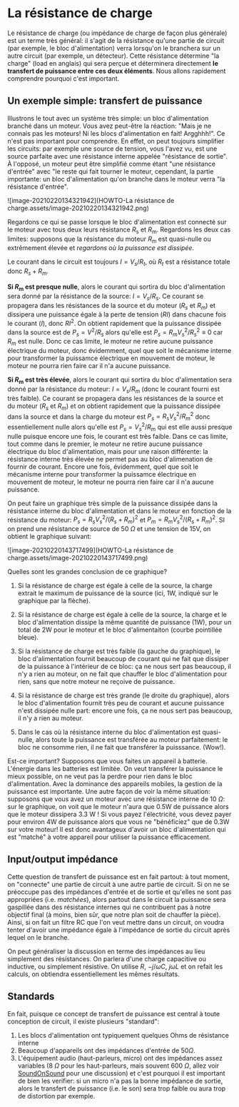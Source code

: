 # La résistance de charge

Le résistance de charge (ou impédance de charge de façon plus générale) est un terme très général: il s'agit de la résistance qu'une partie de circuit (par exemple, le bloc d'alimentation) verra lorsqu'on le branchera sur un autre circuit (par exemple, un détecteur). Cette résistance détermine "la charge" (load en anglais) qui sera perçue et déterminera directement **le transfert de puissance entre ces deux éléments**. Nous allons rapidement comprendre pourquoi c'est important.

## Un exemple simple: transfert de puissance

Illustrons le tout avec un système très simple: un bloc d'alimentation branché dans un moteur.  Vous avez peut-être la réaction: "Mais je ne connais pas les moteurs! Ni les blocs d'alimentation en fait! Argghhh!".  Ce n'est pas important pour comprendre. En effet, on peut toujours simplifier les circuits: par exemple une source de tension, vous l'avez vu, est une source parfaite avec une résistance interne appelée "résistance de sortie".  À l'opposé, un moteur peut être simplifié comme étant "une résistance d'entrée" avec "le reste qui fait tourner le moteur, cependant, la partie importante: un bloc d'alimentation qu'on branche dans le moteur verra "la résistance d'entrée".

![image-20210220134321942](HOWTO-La résistance de charge.assets/image-20210220134321942.png)

Regardons ce qui se passe lorsque le bloc d'alimentation est connecté sur le moteur avec tous deux leurs résistance $R_\text{s}$ et $R_\text{m}$. Regardons les deux cas limites: supposons que la résistance du moteur $R_\text{m}$ est quasi-nulle ou extrêmement élevée et *regardons où la puissance est dissipée*.

Le courant dans le circuit est toujours $I = V_s/R_t$, où $R_t$ est a résistance totale donc $R_s + R_m$.

**Si $R_\text{m}$ est presque nulle**, alors le courant qui sortira du bloc d'alimentation sera donné par la résistance de la source: $I = V_s/R_s$.  Ce courant se propagera dans les résistances de la source et du moteur ($R_s$ et $R_m$) et dissipera une puissance égale à la perte de tension ($RI$) dans chacune fois le courant ($I$), donc $RI^2$. On obtient rapidement que la puissance dissipée dans la source est de $P_s = V^2/R_s$ alors qu'elle est $P_s = R_m V^2_s/R^2_s \equiv 0$ car $R_m$ est nulle.  Donc ce cas limite, le moteur ne retire aucune puissance électrique du moteur, donc évidemment, quel que soit le mécanisme interne pour transformer la puissamce électrique en mouvement de moteur, le moteur ne pourra rien faire car il n'a aucune puissance.

**Si $R_\text{m}$ est très élevée**, alors le courant qui sortira du bloc d'alimentation sera donné par la résistance du moteur: $I = V_s/R_m$ (donc le courant fourni est très faible).  Ce courant se propagera dans les résistances de la source et du moteur ($R_s$ et $R_m$) et on obtient rapidement que la puissance dissipée dans la source et dans la charge du moteur est  $P_s = R_s V^2_s/R_m^2$ donc essentiellement nulle alors qu'elle est $P_s = V^2_s/R_m$ qui est elle aussi presque nulle puisque encore une fois, le courant est très faible.  Dans ce cas limite, tout comme dans le premier, le moteur ne retire aucune puissance électrique du bloc d'alimentation, mais pour une raison différente: la résistance interne très élevée ne permet pas au bloc d'alimenation de fournir de courant. Encore une fois, évidemment, quel que soit le mécanisme interne pour transformer la puissamce électrique en mouvement de moteur, le moteur ne pourra rien faire car il n'a aucune puissance.

On peut faire un graphique très simple de la puissance dissipée dans la résistance interne du bloc d'alimentation et dans le moteur en fonction de la résistance du moteur:  $P_s = R_s V^2_s/(R_s + R_m)^2$ et $P_m = R_m V_s^2/(R_s + R_m)^2$.  SI on prend une résistance de source de 50 $\Omega$ et une tension de 15V, on obtient le graphique suivant:

![image-20210220143717499](HOWTO-La résistance de charge.assets/image-20210220143717499.png)

Quelles sont les grandes conclusion de ce graphique?

1. Si la résistance de charge est égale à celle de la source, la charge extrait le maximum de puissance de la source (ici, 1W, indiqué sur le graphique par la flèche).

2. Si la résistance de charge est égale à celle de la source, la charge et le bloc d'alimentation dissipe la même quantité de puissance (1W), pour un total de 2W pour le moteur et le bloc d'alimentaiton (courbe pointillée bleue).

3. Si la résistance de charge est très faible (la gauche du graphique), le bloc d'alimentation fournit beaucoup de courant qui ne fait que dissiper de la puissance à l'intérieur de ce bloc: ça ne nous sert pas beaucoup, il n'y a rien au moteur, on ne fait que chauffer le bloc d'alimentation pour rien, sans que notre moteur ne reçoive de puissance.

4. Si la résistance de charge est très grande (le droite du graphique), alors le bloc d'alimentation fournit très peu de courant et aucune puissance n'est dissipée nulle part: encore une fois, ça ne nous sert pas beaucoup, il n'y a rien au moteur.

5. Dans le cas où la résistance interne du bloc d'alimentation est quasi-nulle, alors toute la puissance est transférée au moteur parfaitement: le bloc ne consomme rien, il ne fait que transférer la puisssance. (Wow!).

    

Est-ce important? Supposons que vous faites un appareil à batterie.  L'énergie dans les batteries est limitée.  On veut transférer la puissance le mieux possible, on ne veut pas la perdre pour rien dans le bloc d'alimentation. Avec la dominance des appareils mobiles, la gestion de la puissance est importante. Une autre façon de voir la même situation: supposons que vous avez un moteur avec une résistance interne de 10 $\Omega$: sur le graphique, on voit que le moteur n'aura que 0.5W de puissance alors que le moteur dissipera 3.3 W ! Si vous payez l'électricité, vous devez payer pour environ 4W de puissance alors que vous ne "bénéficiez" que de 0.3W sur votre moteur! Il est donc avantageux d'avoir un bloc d'alimentation qui est "matché" à votre appareil pour utiliser la puissance efficacement.


## Input/output impédance

 Cette question de transfert de puissance est en fait partout: à tout moment, on "connecte" une partie de circuit à une autre partie de circuit. Si on ne se préoccupe pas des impédances d'entrée et de sortie et qu'elles ne sont pas appropriées (i.e. *matchées*), alors partout dans le circuit la puissance sera gaspillée dans des résistance internes qui ne contribuent pas à notre objectif final (à moins, bien sûr, que notre plan soit de chauffer la pièce).  Ainsi, si on fait un filtre RC que l'on veut mettre dans un circuit, on voudra tenter d'avoir une impédance égale à l'impédance de sortie du circuit après lequel on le branche. 

On peut généraliser la discussion en terme des impédances au lieu simplement des résistances.  On parlera d'une charge capacitive ou inductive, ou simplement résistive.  On utilise $R$, $-j/\omega C$, $j \omega L$ et on refait les calculs, on obtiendra essentiellement les mêmes résultats.

## Standards

En fait, puisque ce concept de transfert de puissance est central à toute conception de circuit, il existe plusieurs "standard":

1. Les blocs d'alimentation ont typiquement quelques Ohms de résistance interne
2. Beaucoup d'appareils ont des impédances d'entrée de 50$\Omega$.
3. L'équipement audio (haut-parleurs, micro) ont des impédances assez variables (8 $\Omega$ pour les haut-parleurs, mais souvent 600 $\Omega$, allez voir [SoundOnSound](https://www.soundonsound.com/techniques/understanding-impedance) pour une discussion) et c'est pourquoi il est important de bien les verifier: si un micro n'a pas la bonne impédance de sortie, alors le transfert de puissance (i.e. le son) sera trop faible ou aura trop de distortion par exemple.